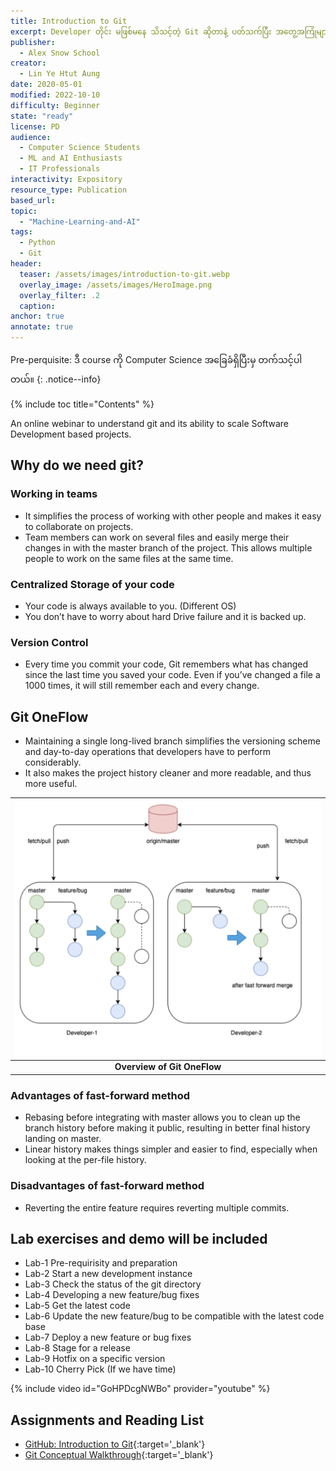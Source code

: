 ```yaml
---
title: Introduction to Git
excerpt: Developer တိုင်း မဖြစ်မနေ သိသင့်တဲ့ Git ဆိုတာနဲ့ ပတ်သက်ပြီး အတွေ့အကြုံများဖြင့် အခြေခံထားတဲ့ လက်တွေ့ hand-on session ကို သေချာ အတူတူ လုပ်ကြရမည့် သင်ခန်းစာများ ဖြစ်ပါတယ်။
publisher:
  - Alex Snow School 
creator:
  - Lin Ye Htut Aung
date: 2020-05-01
modified: 2022-10-10
difficulty: Beginner
state: "ready"
license: PD
audience:
  - Computer Science Students
  - ML and AI Enthusiasts
  - IT Professionals
interactivity: Expository
resource_type: Publication
based_url: 
topic:
  - "Machine-Learning-and-AI"
tags:
  - Python
  - Git
header:
  teaser: /assets/images/introduction-to-git.webp
  overlay_image: /assets/images/HeroImage.png
  overlay_filter: .2
  caption: 
anchor: true
annotate: true
---
```


Pre-perquisite: ဒီ course ကို Computer Science အခြေခံရှိပြီးမှ တက်သင့်ပါတယ်။
{: .notice--info}

{% include toc title="Contents" %}

An online webinar to understand git and its ability to scale Software Development based projects.

## Why do we need git?

### Working in teams

- It simplifies the process of working with other people and makes it easy to collaborate on projects.
- Team members can work on several files and easily merge their changes in with the master branch of the project. This allows multiple people to work on the same files at the same time.

### Centralized Storage of your code

- Your code is always available to you. (Different OS)
- You don’t have to worry about hard Drive failure and it is backed up.

### Version Control

- Every time you commit your code, Git remembers what has changed since the last time you saved your code. Even if you’ve changed a file a 1000 times, it will still remember each and every change. 

## Git OneFlow

- Maintaining a single long-lived branch simplifies the versioning scheme and day-to-day operations that developers have to perform considerably.
- It also makes the project history cleaner and more readable, and thus more useful.

|![Overview of Git OneFlow](/assets/images/overview-of-git-oneflow.png "Overview of Git OneFlow")|
|:--:|
| <b>Overview of Git OneFlow</b>|

### Advantages of fast-forward method

- Rebasing before integrating with master allows you to clean up the branch history before making it public, resulting in better final history landing on master.
- Linear history makes things simpler and easier to find, especially when looking at the per-file history.

### Disadvantages of fast-forward method

- Reverting the entire feature requires reverting multiple commits.

## Lab exercises and demo will be included

- Lab-1 Pre-requirisity and preparation
- Lab-2 Start a new development instance
- Lab-3 Check the status of the git directory
- Lab-4 Developing a new feature/bug fixes
- Lab-5 Get the latest code
- Lab-6 Update the new feature/bug to be compatible with the latest code base
- Lab-7 Deploy a new feature or bug fixes
- Lab-8 Stage for a release 
- Lab-9 Hotfix on a specific version
- Lab-10 Cherry Pick (If we have time)

{% include video id="GoHPDcgNWBo" provider="youtube" %}


## Assignments and Reading List

- [GitHub: Introduction to Git](https://github.com/alexsnowschool/demo-test-linked-data-dbpedia-SPARQL){:target='_blank'}
- [Git Conceptual Walkthrough](https://docs.google.com/document/d/1ETIhOH-YQi9_YWef9UAKPNOWK2hEMKDRoMRRRI1ZAj4/edit?usp=sharing){:target='_blank'}
